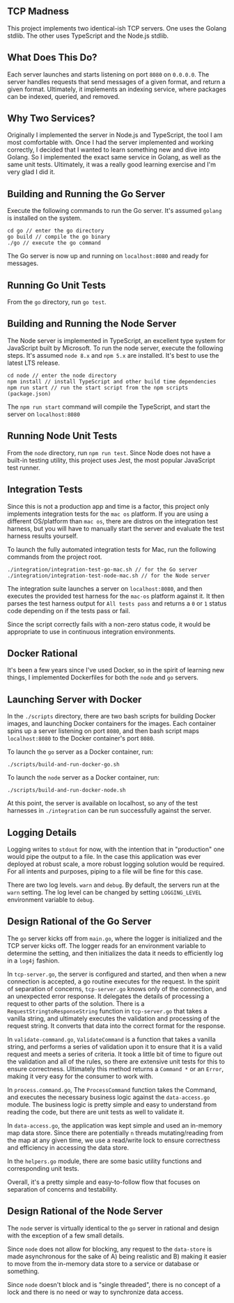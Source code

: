 ## TCP Madness

This project implements two identical-ish TCP servers. One uses the Golang stdlib. The other uses TypeScript and the Node.js stdlib.

## What Does This Do?

Each server launches and starts listening on port `8080` on `0.0.0.0`. The server handles requests that send messages of a given format, and return a given format. Ultimately, it implements an indexing service, where packages can be indexed, queried, and removed.

## Why Two Services?

Originally I implemented the server in Node.js and TypeScript, the tool I am most comfortable with. Once I had the server implemented and working correctly, I decided that I wanted to learn something new and dive into Golang. So I implemented the exact same service in Golang, as well as the same unit tests. Ultimately, it was a really good learning exercise and I'm very glad I did it.

## Building and Running the Go Server

Execute the following commands to run the Go server. It's assumed `golang` is installed on the system.

```
cd go // enter the go directory
go build // compile the go binary
./go // execute the go command
```

The Go server is now up and running on `localhost:8080` and ready for messages.

## Running Go Unit Tests

From the `go` directory, run `go test`.

## Building and Running the Node Server

The Node server is implemented in TypeScript, an excellent type system for JavaScript built by Microsoft. To run the node server, execute the following steps. It's assumed `node 8.x` and `npm 5.x` are installed. It's best to use the latest LTS release.

```
cd node // enter the node directory
npm install // install TypeScript and other build time dependencies
npm run start // run the start script from the npm scripts (package.json)
```
The `npm run start` command will compile the TypeScript, and start the server on `localhost:8080`

## Running Node Unit Tests

From the `node` directory, run `npm run test`. Since Node does not have a built-in testing utility, this project uses Jest, the most popular JavaScript test runner.

## Integration Tests

Since this is not a production app and time is a factor, this project only implements integration tests for the `mac os` platform. If you are using a different OS/platform than `mac os`, there are distros on the integration test harness, but you will have to manually start the server and evaluate the test harness results yourself.

To launch the fully automated integration tests for Mac, run the following commands from the project root.

```
./integration/integration-test-go-mac.sh // for the Go server
./integration/integration-test-node-mac.sh // for the Node server
```

The integration suite launches a server on `localhost:8080`, and then executes the provided test harness for the `mac-os` platform against it. It then parses the test harness output for `All tests pass` and returns a `0` or `1` status code depending on if the tests pass or fail.

Since the script correctly fails with a non-zero status code, it would be appropriate to use in continuous integration environments.

## Docker Rational

It's been a few years since I've used Docker, so in the spirit of learning new things, I implemented Dockerfiles for both the `node` and `go` servers.

## Launching Server with Docker

In the `./scripts` directory, there are two bash scripts for building Docker images, and launching Docker containers for the images. Each container spins up a server listening on port `8080`, and then bash script maps `localhost:8080` to the Docker container's port `8080`.

To launch the `go` server as a Docker container, run:

```
./scripts/build-and-run-docker-go.sh
```

To launch the `node` server as a Docker container, run:

```
./scripts/build-and-run-docker-node.sh
```

At this point, the server is available on localhost, so any of the test harnesses in `./integration` can be run successfully against the server.

## Logging Details

Logging writes to `stdout` for now, with the intention that in "production" one would pipe the output to a file. In the case this application was ever deployed at robust scale, a more robust logging solution would be required. For all intents and purposes, piping to a file will be fine for this case.

There are two log levels. `warn` and `debug`. By default, the servers run at the `warn` setting. The log level can be changed by setting `LOGGING_LEVEL` environment variable to `debug`.

## Design Rational of the Go Server

The `go` server kicks off from `main.go`, where the logger is initialized and the TCP server kicks off. The logger reads for an environment variable to determine the setting, and then initializes the data it needs to efficiently log in a `log4j` fashion.

In `tcp-server.go`, the server is configured and started, and then when a new connection is accepted, a go routine executes for the request. In the spirit of separation of concerns, `tcp-server.go` knows only of the connection, and an unexpected error response. It delegates the details of processing a request to other parts of the solution. There is a `RequestStringtoResponseString` function in `tcp-server.go` that takes a vanilla string, and ultimately executes the validation and processing of the request string. It converts that data into the correct format for the response.

In `validate-command.go`, `ValidateCommand` is a function that takes a vanilla string, and performs a series of validation upon it to ensure that it is a valid request and meets a series of criteria. It took a little bit of time to figure out the validation and all of the rules, so there are extensive unit tests for this to ensure correctness. Ultimately this method returns a `Command *` or an `Error`, making it very easy for the consumer to work with.

In `process.command.go`, The `ProcessCommand` function takes the Command, and executes the necessary business logic against the `data-access.go` module. The business logic is pretty simple and easy to understand from reading the code, but there are unit tests as well to validate it.

In `data-access.go`, the application was kept simple and used an in-memory map data store. Since there are potentially `n` threads mutating/reading from the map at any given time, we use a read/write lock to ensure correctness and efficiency in accessing the data store.

In the `helpers.go` module, there are some basic utility functions and corresponding unit tests.

Overall, it's a pretty simple and easy-to-follow flow that focuses on separation of concerns and testability.

## Design Rational of the Node Server

The `node` server is virtually identical to the `go` server in rational and design with the exception of a few small details.

Since `node` does not allow for blocking, any request to the `data-store` is made asynchronous for the sake of A) being realistic and B) making it easier to move from the in-memory data store to a service or database or something.

Since `node` doesn't block and is "single threaded", there is no concept of a lock and there is no need or way to synchronize data access.

